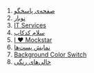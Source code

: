 <ol>
  <li><a href="https://github.com/mesbahpour/codecup/tree/main/33043">صفحه‌ی پاسخگو</a></li>
   <li><a href="https://github.com/mesbahpour/codecup/tree/main/182542">نوبار</a></li>
  <li><a href="https://github.com/mesbahpour/codecup/tree/main/182261">IT Services</a></li>
  <li><a href="https://github.com/mesbahpour/codecup/tree/main/132260">سلام کدکاپ</a></li>
  <li><a href="https://github.com/mesbahpour/codecup/tree/main/182260">I ❤ Mockstar</a></li>
  <li><a href="https://github.com/mesbahpour/codecup/tree/main/182544">نمایش پست‌ها</a></li>
  <li><a href="https://github.com/mesbahpour/codecup/tree/main/49606"> Background Color Switch</a></li>
  <li><a href="https://github.com/mesbahpour/codecup/tree/main/21220"> خالی‌های رنگی</a></li>
</ol>
